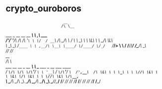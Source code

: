 # crypto_ouroboros



                              __             
                             /\ \__          
   ___   _ __   __  __  _____\ \ ,_\   ___   
 /'___\/\`'__\/\ \/\ \/\ '__`\ \ \/  / __`\ 
 /\ \__/\ \ \/ \ \ \_\ \ \ \L\ \ \ \_/\ \L\ \
 \ \____\\ \_\  \/`____ \ \ ,__/\ \__\ \____/
  \/____/ \/_/   `/___/> \ \ \/  \/__/\/___/ 
                    /\___/\ \_\              
                    \/__/  \/_/              
                            __                                     
                           /\ \                                    
   ___   __  __  _ __   ___\ \ \____    ___   _ __   ___     ____  
  / __`\/\ \/\ \/\`'__\/ __`\ \ '__`\  / __`\/\`'__\/ __`\  /',__\ 
 /\ \L\ \ \ \_\ \ \ \//\ \L\ \ \ \L\ \/\ \L\ \ \ \//\ \L\ \/\__, `\
 \ \____/\ \____/\ \_\\ \____/\ \_,__/\ \____/\ \_\\ \____/\/\____/
  \/___/  \/___/  \/_/ \/___/  \/___/  \/___/  \/_/ \/___/  \/___/ 
 
